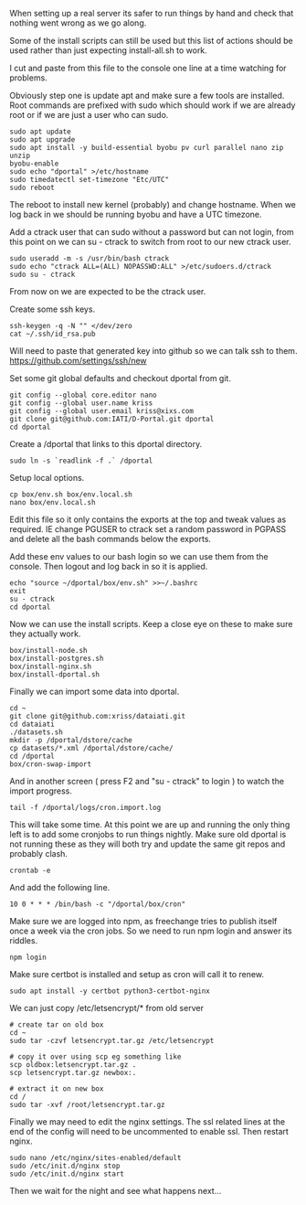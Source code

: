 When setting up a real server its safer to run things by hand and check 
that nothing went wrong as we go along.

Some of the install scripts can still be used but this list of actions 
should be used rather than just expecting install-all.sh to work.

I cut and paste from this file to the console one line at a time 
watching for problems.

Obviously step one is update apt and make sure a few tools are 
installed. Root commands are prefixed with sudo which should work if we 
are already root or if we are just a user who can sudo.

	sudo apt update
	sudo apt upgrade
	sudo apt install -y build-essential byobu pv curl parallel nano zip unzip
	byobu-enable
	sudo echo "dportal" >/etc/hostname
	sudo timedatectl set-timezone "Etc/UTC"
	sudo reboot

The reboot to install new kernel (probably) and change hostname. When 
we log back in we should be running byobu and have a UTC timezone.

Add a ctrack user that can sudo without a password but can not login, 
from this point on we can su - ctrack to switch from root to our new 
ctrack user.

	sudo useradd -m -s /usr/bin/bash ctrack
	sudo echo "ctrack ALL=(ALL) NOPASSWD:ALL" >/etc/sudoers.d/ctrack
	sudo su - ctrack

From now on we are expected to be the ctrack user.

Create some ssh keys.

	ssh-keygen -q -N "" </dev/zero
	cat ~/.ssh/id_rsa.pub

Will need to paste that generated key into github so we can talk ssh to 
them. https://github.com/settings/ssh/new

Set some git global defaults and checkout dportal from git.

	git config --global core.editor nano
	git config --global user.name kriss
	git config --global user.email kriss@xixs.com
	git clone git@github.com:IATI/D-Portal.git dportal
	cd dportal

Create a /dportal that links to this dportal directory.

	sudo ln -s `readlink -f .` /dportal

Setup local options.

	cp box/env.sh box/env.local.sh
	nano box/env.local.sh

Edit this file so it only contains the exports at the top and tweak 
values as required. IE change PGUSER to ctrack set a random password in 
PGPASS and delete all the bash commands below the exports.

Add these env values to our bash login so we can use them from the 
console. Then logout and log back in so it is applied.

	echo "source ~/dportal/box/env.sh" >>~/.bashrc
	exit
	su - ctrack
	cd dportal

Now we can use the install scripts. Keep a close eye on these to make 
sure they actually work.

	box/install-node.sh
	box/install-postgres.sh
	box/install-nginx.sh
	box/install-dportal.sh

Finally we can import some data into dportal.

	cd ~
	git clone git@github.com:xriss/dataiati.git
	cd dataiati
	./datasets.sh
	mkdir -p /dportal/dstore/cache
	cp datasets/*.xml /dportal/dstore/cache/
	cd /dportal
	box/cron-swap-import

And in another screen ( press F2 and "su - ctrack" to login ) to watch 
the import progress.

	tail -f /dportal/logs/cron.import.log
	
This will take some time. At this point we are up and running the only 
thing left is to add some cronjobs to run things nightly. Make sure old 
dportal is not running these as they will both try and update the same 
git repos and probably clash.

	crontab -e

And add the following line.

	10 0 * * * /bin/bash -c "/dportal/box/cron"

Make sure we are logged into npm, as freechange tries to publish itself 
once a week via the cron jobs. So we need to run npm login and answer 
its riddles.

	npm login

Make sure certbot is installed and setup as cron will call it to renew.

	sudo apt install -y certbot python3-certbot-nginx

We can just copy /etc/letsencrypt/* from old server 

	# create tar on old box
	cd ~
	sudo tar -czvf letsencrypt.tar.gz /etc/letsencrypt

	# copy it over using scp eg something like
	scp oldbox:letsencrypt.tar.gz .
	scp letsencrypt.tar.gz newbox:.
	
	# extract it on new box
	cd /
	sudo tar -xvf /root/letsencrypt.tar.gz

Finally we may need to edit the nginx settings. The ssl related lines 
at the end of the config will need to be uncommented to enable ssl. 
Then restart nginx.

	sudo nano /etc/nginx/sites-enabled/default
	sudo /etc/init.d/nginx stop
	sudo /etc/init.d/nginx start

Then we wait for the night and see what happens next...

